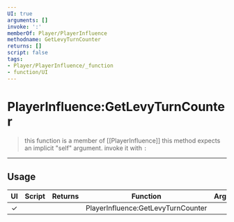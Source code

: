 ```yaml
---
UI: true
arguments: []
invoke: ':'
memberOf: Player/PlayerInfluence
methodname: GetLevyTurnCounter
returns: []
script: false
tags:
- Player/PlayerInfluence/_function
- function/UI
---
```

# PlayerInfluence:GetLevyTurnCounter
> this function is a member of [[PlayerInfluence]]
> this method expects an implicit "self" argument. invoke it with `:`
-----
## Usage
|  UI | Script | Returns | Function | Arguments |
|:---:|:------:|-------:|:--------:|:---------|
|✓| ||PlayerInfluence:GetLevyTurnCounter||
